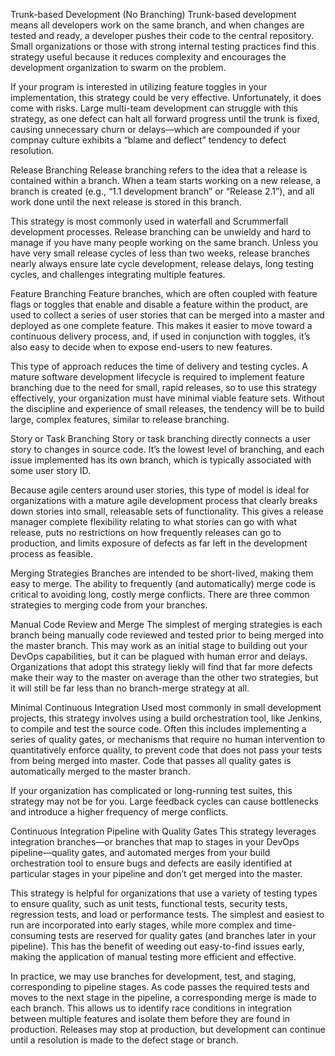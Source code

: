 Trunk-based Development (No Branching)
Trunk-based development means all developers work on the same branch, and when changes are tested and ready, a developer pushes their code to the central repository. Small organizations or those with strong internal testing practices find this strategy useful because it reduces complexity and encourages the development organization to swarm on the problem.

If your program is interested in utilizing feature toggles in your implementation, this strategy could be very effective. Unfortunately, it does come with risks. Large multi-team development can struggle with this strategy, as one defect can halt all forward progress until the trunk is fixed, causing unnecessary churn or delays—which are compounded if your compnay culture exhibits a “blame and deflect” tendency to defect resolution.

Release Branching
Release branching refers to the idea that a release is contained within a branch. When a team starts working on a new release, a branch is created (e.g., “1.1 development branch” or “Release 2.1”), and all work done until the next release is stored in this branch.

This strategy is most commonly used in waterfall and Scrummerfall development processes. Release branching can be unwieldy and hard to manage if you have many people working on the same branch. Unless you have very small release cycles of less than two weeks, release branches nearly always ensure late cycle development, release delays, long testing cycles, and challenges integrating multiple features.

Feature Branching
Feature branches, which are often coupled with feature flags or toggles that enable and disable a feature within the product, are used to collect a series of user stories that can be merged into a master and deployed as one complete feature. This makes it easier to move toward a continuous delivery process, and, if used in conjunction with toggles, it’s also easy to decide when to expose end-users to new features.

This type of approach reduces the time of delivery and testing cycles. A mature software development lifecycle is required to implement feature branching due to the need for small, rapid releases, so to use this strategy effectively, your organization must have minimal viable feature sets. Without the discipline and experience of small releases, the tendency will be to build large, complex features, similar to release branching.

Story or Task Branching
Story or task branching directly connects a user story to changes in source code. It’s the lowest level of branching, and each issue implemented has its own branch, which is typically associated with some user story ID.

Because agile centers around user stories, this type of model is ideal for organizations with a mature agile development process that clearly breaks down stories into small, releasable sets of functionality. This gives a release manager complete flexibility relating to what stories can go with what release, puts no restrictions on how frequently releases can go to production, and limits exposure of defects as far left in the development process as feasible.

Merging Strategies
Branches are intended to be short-lived, making them easy to merge. The ability to frequently (and automatically) merge code is critical to avoiding long, costly merge conflicts. There are three common strategies to merging code from your branches.

Manual Code Review and Merge
The simplest of merging strategies is each branch being manually code reviewed and tested prior to being merged into the master branch. This may work as an initial stage to building out your DevOps capabilities, but it can be plagued with human error and delays. Organizations that adopt this strategy liekly will find that far more defects make their way to the master on average than the other two strategies, but it will still be far less than no branch-merge strategy at all.

Minimal Continuous Integration
Used most commonly in small development projects, this strategy involves using a build orchestration tool, like Jenkins, to compile and test the source code. Often this includes implementing a series of quality gates, or mechanisms that require no human intervention to quantitatively enforce quality, to prevent code that does not pass your tests from being merged into master. Code that passes all quality gates is automatically merged to the master branch.

If your organization has complicated or long-running test suites, this strategy may not be for you. Large feedback cycles can cause bottlenecks and introduce a higher frequency of merge conflicts.

Continuous Integration Pipeline with Quality Gates
This strategy leverages integration branches—or branches that map to stages in your DevOps pipeline—quality gates, and automated merges from your build orchestration tool to ensure bugs and defects are easily identified at particular stages in your pipeline and don’t get merged into the master.

This strategy is helpful for organizations that use a variety of testing types to ensure quality, such as unit tests, functional tests, security tests, regression tests, and load or performance tests. The simplest and easiest to run are incorporated into early stages, while more complex and time-consuming tests are reserved for quality gates (and branches later in your pipeline). This has the benefit of weeding out easy-to-find issues early, making the application of manual testing more efficient and effective.

In practice, we may use branches for development, test, and staging, corresponding to pipeline stages. As code passes the required tests and moves to the next stage in the pipeline, a corresponding merge is made to each branch. This allows us to identify race conditions in integration between multiple features and isolate them before they are found in production. Releases may stop at production, but development can continue until a resolution is made to the defect stage or branch.
